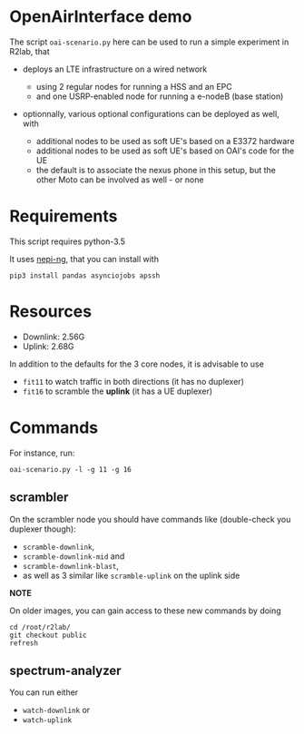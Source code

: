 # OpenAirInterface demo

The script `oai-scenario.py` here can be used to run a simple experiment in R2lab, that

* deploys an LTE infrastructure on a wired network
  * using 2 regular nodes for running a HSS and an EPC
  * and one USRP-enabled node for running a e-nodeB (base station)

* optionnally, various optional configurations can be deployed as well, with
  * additional nodes to be used as soft UE's based on a E3372 hardware
  * additional nodes to be used as soft UE's based on OAI's code for the UE
  * the default is to associate the nexus phone in this setup, but the other Moto can be involved as well - or none

# Requirements

This script requires python-3.5

It uses [nepi-ng](https://nepi-ng.inria.fr/), that you can install with

```
pip3 install pandas asynciojobs apssh
```

# Resources

* Downlink: 2.56G
* Uplink:   2.68G

In addition to the defaults for the 3 core nodes, it is advisable to use

* `fit11` to watch traffic in both directions (it has no duplexer)
* `fit16` to scramble the **uplink** (it has a UE duplexer)

# Commands

For instance, run:

    oai-scenario.py -l -g 11 -g 16


## scrambler

On the scrambler node you should have commands like (double-check you duplexer though):

* `scramble-downlink`,
* `scramble-downlink-mid` and
* `scramble-downlink-blast`,
* as well as 3 similar like `scramble-uplink` on the uplink side

**NOTE**

On older images, you can gain access to these new commands by doing

```
cd /root/r2lab/
git checkout public
refresh
```

## spectrum-analyzer

You can run either

* `watch-downlink` or
* `watch-uplink`
